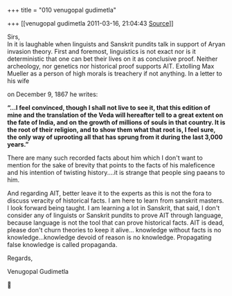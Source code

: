 +++
title = "010 venugopal gudimetla"

+++
[[venugopal gudimetla	2011-03-16, 21:04:43 [Source](https://groups.google.com/g/samskrita/c/SkBdsgqihJw)]]



Sirs,  
In it is laughable when linguists and Sanskrit pundits talk in support of Aryan invasion theory. First and foremost, linguistics is not exact nor is it deterministic that one can bet their lives on it as conclusive proof. Neither archeology, nor genetics nor historical proof supports AIT. Extolling Max Mueller as a person of high morals is treachery if not anything. In a letter to his wife  

on December 9, 1867 he writes:  
  
**“…I feel convinced, though I shall not live to see it, that this edition of mine and the translation of the Veda will hereafter tell to a great extent on the fate of India, and on the growth of millions of souls in that country. It is the root of their religion, and to show them what that root is, I feel sure, the only way of uprooting all that has sprung from it during the last 3,000 years.”**  
  

There are many such recorded facts about him which I don't want to mention for the sake of brevity that points to the facts of his maleficence and his intention of twisting history....it is strange that people sing paeans to him.  
  
And regarding AIT, better leave it to the experts as this is not the fora to discuss veracity of historical facts. I am here to learn from sanskrit masters. I look forward being taught. I am learning a lot in Sanskrit, that said, I don't consider any of linguists or Sanskrit pundits to prove AIT through language, because language is not the tool that can prove historical facts. AIT is dead, please don't churn theories to keep it alive... knowledge without facts is no knowledge...knowledge devoid of reason is no knowledge. Propagating false knowledge is called propaganda.  
  
Regards,  
  
Venugopal Gudimetla



